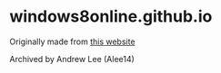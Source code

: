 # windows8online.github.io
Originally made from [this website](https://web.archive.org/web/20160720233930/http://onlinewindows8.altervista.org)

Archived by Andrew Lee (Alee14)
